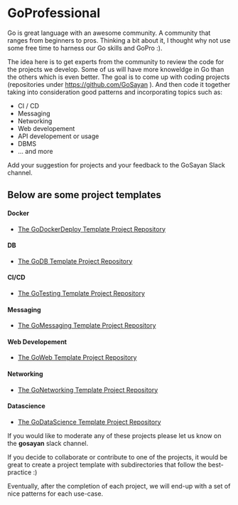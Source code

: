 # GoProfessional

Go is great language with an awesome community. A community that ranges from beginners to pros. Thinking a bit about it, I thought why not use some free time to harness our Go skills and GoPro :).

The idea here is to get experts from the community to review the code for the projects we develop. Some of us will have more knoweldge in Go than the others which is even better. The goal is to come up with coding projects (repositories under https://github.com/GoSayan ). And then code it together taking into consideration good patterns and incorporating topics such as:
- CI / CD
- Messaging
- Networking
- Web developement
- API developement or usage
- DBMS
- ... and more

Add your suggestion for projects and your feedback to the GoSayan Slack channel. 

## Below are some project templates 

#### Docker
- [The GoDockerDeploy Template Project Repository](https://github.com/GoSayan/GoDockerDeploy)

#### DB 
- [The GoDB Template Project Repository](https://github.com/GoSayan/GoDB)

#### CI/CD
- [The GoTesting Template Project Repository](https://github.com/GoSayan/GoTesting)

#### Messaging
- [The GoMessaging Template Project Repository](https://github.com/GoSayan/GoMessaging)

#### Web Developement  
- [The GoWeb Template Project Repository](https://github.com/GoSayan/GoWeb)

#### Networking 
- [The GoNetworking Template Project Repository](https://github.com/GoSayan/GoNetworking)

#### Datascience
- [The GoDataScience Template Project Repository](https://github.com/GoSayan/GoDataScience)



If you would like to moderate any of these projects please let us know on the **gosayan** slack channel. 

If you decide to collaborate or contribute to one of the projects, it would be great to create a project template with subdirectories that follow the best-practice :) 

Eventually, after the completion of each project, we will end-up with a set of nice patterns for each use-case. 
